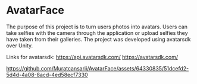 # AvatarFace
The purpose of this project is to turn users photos into avatars.
Users can take selfies with the camera through the application or upload selfies they have taken from their galleries.
The project was developed using avatarsdk over Unity.

Links for avatarsdk:
https://api.avatarsdk.com/
https://avatarsdk.com/

https://github.com/Muratcansarii/AvatarFace/assets/64330835/51dcefd2-5d4d-4a08-8acd-4ed58ecf7330

